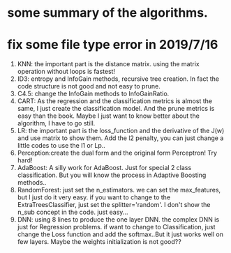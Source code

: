 # some summary of the algorithms.
# fix some file type error in 2019/7/16
1. KNN: the important part is the distance matrix. using the matrix operation without loops is fastest!
2. ID3: entropy and InfoGain methods, recursive tree creation. In fact the code structure is not good and not easy to prune.
3. C4.5: change the InfoGain methods to InfoGainRatio.
4. CART: As the regression and the classification metrics is almost the same, I just create the classification model. And the prune metrics is easy than the book. Maybe I just want to know better about the algorithm, I have to go still.
5. LR: the important part is the loss_function and the derivative of the J(w) and use matrix to show them. Add the l2 penalty, you can just change a little codes to use the l1 or Lp..
6. Perception:create the dual form and the original form Perceptron! Try hard!
7. AdaBoost: A silly work for AdaBoost. Just for special 2 class classification. But you will know the process in Adaptive Boosting methods..
8. RandomForest: just set the n_estimators. we can set the max_features, but I just do it very easy. if you want to change to the ExtraTreesClassifier, just set the splitter='random'. I don't show the n_sub concept in the code. just easy...
9. DNN: using 8 lines to produce the one layer DNN. the complex DNN is just for Regression problems. if want to change to Classification, just change the Loss function and add the softmax..But it just works well on few layers. Maybe the weights initialization is not good??
